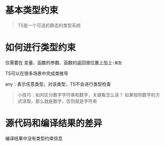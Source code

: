 # 基本类型约束

> TS是一个可选的静态的类型系统

# 如何进行类型约束

仅需要在 变量、函数的参数、函数的返回值位置上加上```:类型```

TS可以在很多场景中完成类推导

any：表示任意类型，对该类型，TS不会进行类型检查

> 小技巧：如何区分数字字符串和数字，关键看怎么读？
> 如果按照数字的方式读取，那么就是数字，否则就是字符串


# 源代码和编译结果的差异
 编译结果中没有类型约束信息
 
